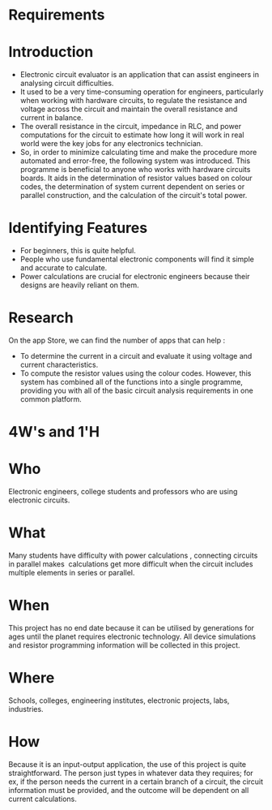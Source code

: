 # Requirements

# Introduction

* Electronic circuit evaluator is an application that can assist   engineers in analysing circuit difficulties.
* It used to be a very time-consuming operation for engineers, particularly when working with hardware circuits, to regulate the resistance and voltage across the circuit and maintain the overall resistance and current in balance.
* The overall resistance in the circuit, impedance in RLC, and power computations for the circuit to estimate how long it will work in real world were the key jobs for any electronics technician.
* So, in order to minimize calculating time and make the procedure more automated and error-free, the following system was introduced.
This programme is beneficial to anyone who works with hardware circuits boards. It aids in the determination of resistor values based on colour codes, the determination of system current dependent on series or parallel construction, and the calculation of the circuit's total power.

# Identifying Features
* For beginners, this is quite helpful.
* People who use fundamental electronic components will find it simple and accurate to calculate.
* Power calculations are crucial for electronic engineers because their designs are heavily reliant on them.

# Research
On the app Store, we can find the number of apps that can help :
* To determine the current in a circuit and evaluate it using voltage and current characteristics.
* To compute the resistor values using the colour codes.
However, this system has combined all of the functions into a single programme, providing you with all of the basic circuit analysis requirements in one common platform.

# 4W's and 1'H
# Who
 Electronic engineers, college students and professors who are using electronic circuits.
# What
 Many students have difficulty with power calculations , connecting circuits in parallel makes  calculations get more difficult when the circuit includes multiple elements in series or parallel.
# When
This project has no end date because it can be utilised by generations for ages until the planet requires electronic technology. All device simulations and resistor programming information will be collected in this project.
# Where
Schools, colleges, engineering institutes, electronic projects, labs, industries.
# How
Because it is an input-output application, the use of this project is quite straightforward. The person just types in whatever data they requires; for ex, if the person needs the current in a certain branch of a circuit, the circuit information must be provided, and the outcome will be dependent on all current calculations.